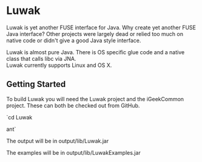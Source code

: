 Luwak
=====

Luwak is yet another FUSE interface for Java.  Why create yet another FUSE Java interface?  Other projects were largely dead or 
relied too much on native code or didn't give a good Java style interface.

Luwak is almost pure Java.  There is OS specific glue code and a native class that calls libc via JNA.  
Luwak currently supports Linux and OS X.

Getting Started
---------------
To build Luwak you will need the Luwak project and the iGeekCommon project.  These can both be checked out from GitHub.

`cd Luwak

ant`

The output will be in output/lib/Luwak.jar

The examples will be in output/lib/LuwakExamples.jar